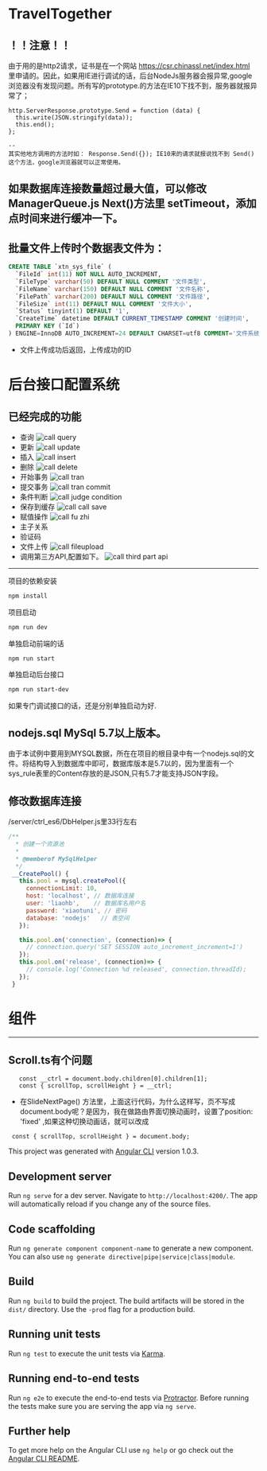 # TravelTogether

## ！！注意！！
由于用的是http2请求，证书是在一个网站 https://csr.chinassl.net/index.html 里申请的。因此，如果用IE进行调试的话，后台NodeJs服务器会报异常,google浏览器没有发现问题。所有写的prototype.的方法在IE10下找不到，服务器就报异常了；
``` code
http.ServerResponse.prototype.Send = function (data) {
  this.write(JSON.stringify(data));
  this.end();
};

--
其实他地方调用的方法时如： Response.Send({}); IE10来的请求就报说找不到 Send()这个方法，google浏览器就可以正常使用。
```

## 如果数据库连接数量超过最大值，可以修改ManagerQueue.js  Next()方法里 setTimeout，添加点时间来进行缓冲一下。


## 批量文件上传时个数据表文件为：
``` sql
CREATE TABLE `xtn_sys_file` (
  `FileId` int(11) NOT NULL AUTO_INCREMENT,
  `FileType` varchar(50) DEFAULT NULL COMMENT '文件类型',
  `FileName` varchar(150) DEFAULT NULL COMMENT '文件名称',
  `FilePath` varchar(200) DEFAULT NULL COMMENT '文件路径',
  `FileSize` int(11) DEFAULT NULL COMMENT '文件大小',
  `Status` tinyint(1) DEFAULT '1',
  `CreateTime` datetime DEFAULT CURRENT_TIMESTAMP COMMENT '创建时间',
  PRIMARY KEY (`Id`)
) ENGINE=InnoDB AUTO_INCREMENT=24 DEFAULT CHARSET=utf8 COMMENT='文件系统表';

```
- 文件上传成功后返回，上传成功的ID

# 后台接口配置系统
## 已经完成的功能
- 查询
![call query](doc/img/callQuery.png)
- 更新
![call update](doc/img/callUpdate.png)
- 插入
![call insert](doc/img/callInsert.png)
- 删除
![call delete](doc/img/callDelete.png)
- 开始事务
![call tran](doc/img/callTran.png)
- 提交事务
![call tran commit](doc/img/callTranCommit.png)
- 条件判断
![call judge condition](doc/img/callJudgeCondition.png)
- 保存到缓存
![call call save](doc/img/callSaveCache.png)
- 赋值操作
![call fu zhi](doc/img/callFuZhi.png)
- 主子关系
- 验证码
- 文件上传
![call fileupload](doc/img/callFileUpload.png)
- 调用第三方API,配置如下。
![call third part api](doc/img/callThirdPartApi.png)
-----



项目的依赖安装
```bash
npm install
```
项目启动
```bash
npm run dev
```
单独启动前端的话
```
npm run start
```
单独启动后台接口
```bash
npm run start-dev
```

如果专门调试接口的话，还是分别单独启动为好.

## nodejs.sql MySql 5.7以上版本。
由于本试例中要用到MYSQL数据，所在在项目的根目录中有一个nodejs.sql的文件。将结构导入到数据库中即可，数据库版本是5.7以的，因为里面有一个sys_rule表里的Content存放的是JSON,只有5.7才能支持JSON字段。
 
 ## 修改数据库连接
 /server/ctrl_es6/DbHelper.js里33行左右
 ```javascript
 /**
   * 创建一个资源池
   * 
   * @memberof MySqlHelper
   */
  __CreatePool() {
    this.pool = mysql.createPool({
      connectionLimit: 10,
      host: 'localhost', // 数据库连接
      user: 'liaohb',    // 数据库名用户名
      password: 'xiaotuni', // 密码
      database: 'nodejs'   // 表空间
    });

    this.pool.on('connection', (connection)=> {
      // connection.query('SET SESSION auto_increment_increment=1')
    });
    this.pool.on('release', (connection)=> {
      // console.log('Connection %d released', connection.threadId);
    });
  }

 ```
 
 # 组件
 ------
 ## Scroll.ts有个问题
 
 ```
    const __ctrl = document.body.children[0].children[1];
    const { scrollTop, scrollHeight } = __ctrl;
 ```
- 在SlideNextPage() 方法里，上面这行代码，为什么这样写，页不写成 document.body呢？是因为，我在做路由界面切换动画时，设置了position: 'fixed' ,如果这种切换动画话，就可以改成 
```
 const { scrollTop, scrollHeight } = document.body;
```


This project was generated with [Angular CLI](https://github.com/angular/angular-cli) version 1.0.3.

## Development server

Run `ng serve` for a dev server. Navigate to `http://localhost:4200/`. The app will automatically reload if you change any of the source files.

## Code scaffolding

Run `ng generate component component-name` to generate a new component. You can also use `ng generate directive|pipe|service|class|module`.

## Build

Run `ng build` to build the project. The build artifacts will be stored in the `dist/` directory. Use the `-prod` flag for a production build.

## Running unit tests

Run `ng test` to execute the unit tests via [Karma](https://karma-runner.github.io).

## Running end-to-end tests

Run `ng e2e` to execute the end-to-end tests via [Protractor](http://www.protractortest.org/).
Before running the tests make sure you are serving the app via `ng serve`.

## Further help

To get more help on the Angular CLI use `ng help` or go check out the [Angular CLI README](https://github.com/angular/angular-cli/blob/master/README.md).
